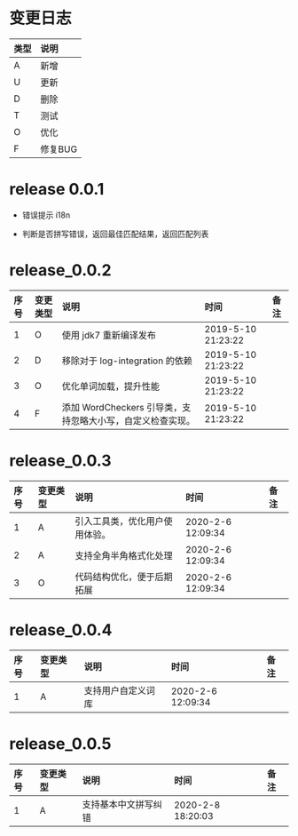 # 变更日志

| 类型 | 说明 |
|:----|:----|
| A | 新增 |
| U | 更新 |
| D | 删除 |
| T | 测试 |
| O | 优化 |
| F | 修复BUG |

# release 0.0.1

- 错误提示 i18n

- 判断是否拼写错误，返回最佳匹配结果，返回匹配列表

# release_0.0.2

| 序号 | 变更类型 | 说明 | 时间 |  备注 |
|:---|:---|:---|:---|:--|
| 1 | O | 使用 jdk7 重新编译发布 | 2019-5-10 21:23:22 |  |
| 2 | D | 移除对于 log-integration 的依赖 | 2019-5-10 21:23:22 |  |
| 3 | O | 优化单词加载，提升性能 | 2019-5-10 21:23:22 |  |
| 4 | F | 添加 WordCheckers 引导类，支持忽略大小写，自定义检查实现。 | 2019-5-10 21:23:22 |  |

# release_0.0.3

| 序号 | 变更类型 | 说明 | 时间 |  备注 |
|:---|:---|:---|:---|:--|
| 1 | A | 引入工具类，优化用户使用体验。 | 2020-2-6 12:09:34 |  |
| 2 | A | 支持全角半角格式化处理 | 2020-2-6 12:09:34 |  |
| 3 | O | 代码结构优化，便于后期拓展 | 2020-2-6 12:09:34 |  |

# release_0.0.4

| 序号 | 变更类型 | 说明 | 时间 |  备注 |
|:---|:---|:---|:---|:--|
| 1 | A | 支持用户自定义词库 | 2020-2-6 12:09:34 |  |

# release_0.0.5

| 序号 | 变更类型 | 说明 | 时间 |  备注 |
|:---|:---|:---|:---|:--|
| 1 | A | 支持基本中文拼写纠错 | 2020-2-8 18:20:03 |  |
